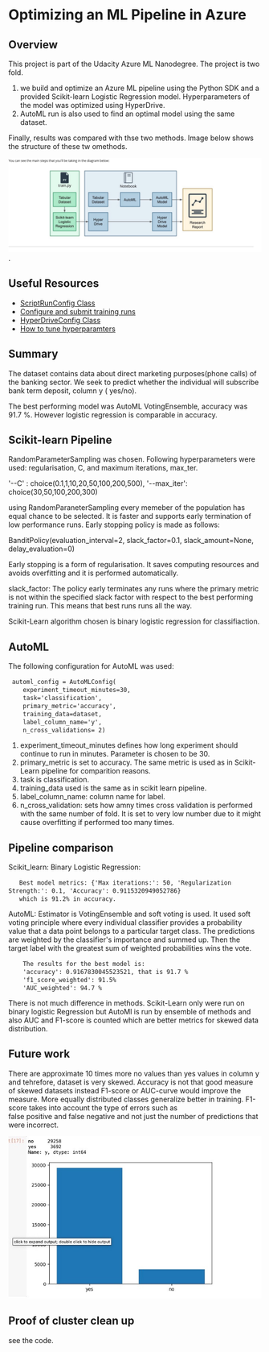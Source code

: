 # Optimizing an ML Pipeline in Azure

## Overview
This project is part of the Udacity Azure ML Nanodegree. The project is two fold.
1.  we build and optimize an Azure ML pipeline using the Python SDK and a provided Scikit-learn  Logistic Regression model.
Hyperparameters of the model was optimized using HyperDrive.  
2. AutoML run is also used to find an optimal model using the same dataset. 

Finally, results was compared with thse two methods.
Image below shows the structure of these tw omethods.

![Bild%202023-11-26%20kl.%2015.29.jpeg](Bild%202023-11-26%20kl.%2015.29.jpeg).


## Useful Resources
- [ScriptRunConfig Class](https://docs.microsoft.com/en-us/python/api/azureml-core/azureml.core.scriptrunconfig?view=azure-ml-py)
- [Configure and submit training runs](https://docs.microsoft.com/en-us/azure/machine-learning/how-to-set-up-training-targets)
- [HyperDriveConfig Class](https://docs.microsoft.com/en-us/python/api/azureml-train-core/azureml.train.hyperdrive.hyperdriveconfig?view=azure-ml-py)
- [How to tune hyperparamters](https://docs.microsoft.com/en-us/azure/machine-learning/how-to-tune-hyperparameters)



## Summary
The dataset contains data about direct marketing purposes(phone calls) of the banking sector.
We seek to predict whether the individual will subscribe bank term deposit, column y ( yes/no).


The best performing model was AutoML VotingEnsemble, accuracy was 91.7 %. However logistic regression is comparable in accuracy. 
 
## Scikit-learn Pipeline

RandomParameterSampling was chosen. Following hyperparameters were used: regularisation, C,  and maximum iterations, max_ter.
 
  '--C' : choice(0.1,1,10,20,50,100,200,500),
  '--max_iter': choice(30,50,100,200,300)

using RandomParaneterSampling every memeber of the population has equal chance to be selected.
It is faster and supports early termination of low performance runs.
Early stopping policy is made as follows:
 
 BanditPolicy(evaluation_interval=2, slack_factor=0.1, slack_amount=None, delay_evaluation=0)

Early stopping is a form of regularisation. It saves computing resources and avoids overfitting 
and it is performed automatically. 

slack_factor: The policy early terminates any runs where the primary metric is not within 
the specified slack factor with respect to the best performing training run. This means that best runs runs all the way.

Scikit-Learn algorithm chosen is  binary logistic regression for classifiaction.

## AutoML

The following configuration for AutoML was used:

     automl_config = AutoMLConfig(
        experiment_timeout_minutes=30,
        task='classification',
        primary_metric='accuracy',
        training_data=dataset,
        label_column_name='y',
        n_cross_validations= 2)
    
1. experiment_timeout_minutes defines how long experiment should continue to run in minutes. Parameter is chosen to be 30.
2. primary_metric is set to accuracy. The same metric is used as in Scikit-Learn pipeline for comparition reasons.
3. task is classification.
4. training_data used is the same as in scikit learn pipeline.
5. label_column_name: column name for label.
6. n_cross_validation: sets how amny times cross validation is performed with the same  number of fold. It is set to very low number due to it might cause overfitting if performed too many times.

## Pipeline comparison

Scikit_learn: Binary Logistic Regression:
              
       Best model metrics: {'Max iterations:': 50, 'Regularization Strength:': 0.1, 'Accuracy': 0.9115320949052786}
       which is 91.2% in accuracy.

AutoML: Estimator is VotingEnsemble and soft voting is used. It used soft voting principle where  every 
        individual classifier provides a probability value that a data point belongs to a particular target class.
        The predictions are weighted by the classifier's importance and summed up. 
        Then the target label with the greatest sum of weighted probabilities wins the vote.

        The results for the best model is:
        'accuracy': 0.9167830045523521, that is 91.7 %
        'f1_score_weighted': 91.5%
        'AUC_weighted': 94.7 %

        
There is not much difference in methods. Scikit-Learn only were run on binary logistic Regression but AutoMl is run by ensemble of methods 
and also AUC and F1-score is counted which are better metrics for skewed data distribution.

## Future work

There are approximate 10 times more no values  than yes values in column y and tehrefore, dataset is very skewed.
Accuracy is not that good measure of skewed datasets instead F1-score or AUC-curve would improve the measure.
More equally distributed classes  generalize better in training.  F1-score takes into account the type of errors such as  
false positive and false negative and not just the number of predictions that were incorrect.

![Bild%202023-11-28%20kl.%2014.23.jpeg](Bild%202023-11-28%20kl.%2014.23.jpeg)

## Proof of cluster clean up
see the code.


```python

```
